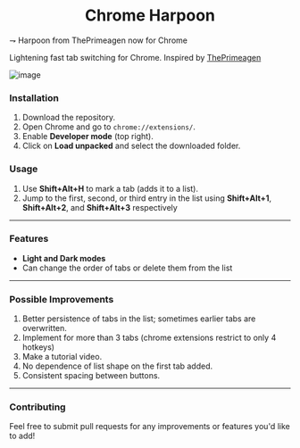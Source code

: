 <div align="center">
  
# Chrome Harpoon

</div>

⇁ Harpoon from ThePrimeagen now for Chrome

Lightening fast tab switching for Chrome. Inspired by [ThePrimeagen](https://github.com/ThePrimeagen/harpoon)

![image](https://github.com/user-attachments/assets/1d3b4602-cfd0-48ea-8241-5b3304de5d7e)


### Installation

1. Download the repository.
2. Open Chrome and go to `chrome://extensions/`.
3. Enable **Developer mode** (top right).
4. Click on **Load unpacked** and select the downloaded folder.

### Usage

1. Use **Shift+Alt+H** to mark a tab (adds it to a list).
2. Jump to the first, second, or third entry in the list using **Shift+Alt+1**, **Shift+Alt+2**, and **Shift+Alt+3** respectively

---

### Features

- **Light and Dark modes**
- Can change the order of tabs or delete them from the list

---

### Possible Improvements

1. Better persistence of tabs in the list; sometimes earlier tabs are overwritten.
2. Implement for more than 3 tabs (chrome extensions restrict to only 4 hotkeys)
3. Make a tutorial video.
4. No dependence of list shape on the first tab added.
5. Consistent spacing between buttons.

---

### Contributing

Feel free to submit pull requests for any improvements or features you'd like to add!
